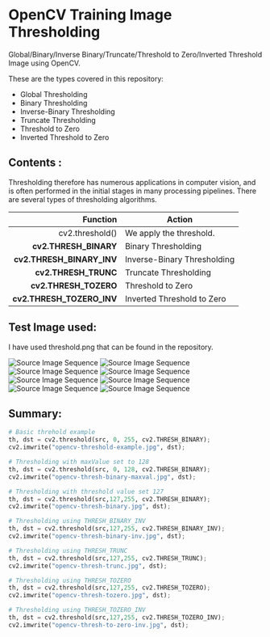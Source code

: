 # OpenCV Training Image Thresholding
Global/Binary/Inverse Binary/Truncate/Threshold to Zero/Inverted Threshold Image using OpenCV.

These are the types covered in this repository:

+ Global Thresholding
+ Binary Thresholding
+ Inverse-Binary Thresholding
+ Truncate Thresholding
+ Threshold to Zero
+ Inverted Threshold to Zero

## Contents :
Thresholding therefore has numerous applications in computer vision, and is often performed in the initial stages in  many processing pipelines. There are several types of thresholding algorithms.

| Function        |Action                                                                        |
|----------------:|------------------------------------------------------------------------------|
|cv2.threshold()   |We apply the threshold.|
|**cv2.THRESH_BINARY** | Binary Thresholding|
|**cv2.THRESH_BINARY_INV**| Inverse-Binary Thresholding|
|**cv2.THRESH_TRUNC**       |Truncate Thresholding|
|**cv2.THRESH_TOZERO** | Threshold to Zero|
|**cv2.THRESH_TOZERO_INV**|Inverted Threshold to Zero|

## Test Image used: 
I have used threshold.png that can be found in the repository.

![Source Image Sequence](threshold.png)
![Source Image Sequence](global-threshold.jpg)
![Source Image Sequence](binary-trunc-threshold.jpg)
![Source Image Sequence](binary-tozero-threshold.jpg)
![Source Image Sequence](binary-tozero-inv-threshold.jpg)
![Source Image Sequence](binary-maxval128-threshold.jpg)
![Source Image Sequence](binary-maxval-threshold.jpg)
![Source Image Sequence](binary-inv-threshold.jpg)

## Summary:

```python
# Basic threhold example 
th, dst = cv2.threshold(src, 0, 255, cv2.THRESH_BINARY); 
cv2.imwrite("opencv-threshold-example.jpg", dst); 
```
```python
# Thresholding with maxValue set to 128
th, dst = cv2.threshold(src, 0, 128, cv2.THRESH_BINARY); 
cv2.imwrite("opencv-thresh-binary-maxval.jpg", dst); 
```
```python
# Thresholding with threshold value set 127 
th, dst = cv2.threshold(src,127,255, cv2.THRESH_BINARY); 
cv2.imwrite("opencv-thresh-binary.jpg", dst); 
```
```python
# Thresholding using THRESH_BINARY_INV 
th, dst = cv2.threshold(src,127,255, cv2.THRESH_BINARY_INV); 
cv2.imwrite("opencv-thresh-binary-inv.jpg", dst); 
```
```python
# Thresholding using THRESH_TRUNC 
th, dst = cv2.threshold(src,127,255, cv2.THRESH_TRUNC); 
cv2.imwrite("opencv-thresh-trunc.jpg", dst); 
```
```python
# Thresholding using THRESH_TOZERO 
th, dst = cv2.threshold(src,127,255, cv2.THRESH_TOZERO); 
cv2.imwrite("opencv-thresh-tozero.jpg", dst); 
```
```python
# Thresholding using THRESH_TOZERO_INV 
th, dst = cv2.threshold(src,127,255, cv2.THRESH_TOZERO_INV); 
cv2.imwrite("opencv-thresh-to-zero-inv.jpg", dst);
```



